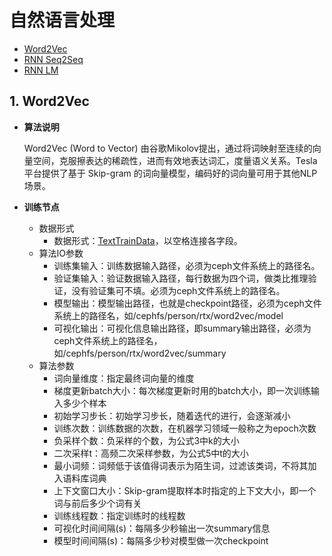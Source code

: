 # 自然语言处理

* [Word2Vec](tdw-dl-nlp.md#1-word2vec)
* [RNN Seq2Seq](tdw-dl-nlp.md#1-rnn-seq2seq)
* [RNN LM](tdw-dl-nlp.md#1-rnn-lm)

## 1. Word2Vec

* **算法说明**  

  Word2Vec \(Word to Vector\) 由谷歌Mikolov提出，通过将词映射至连续的向量空间，克服擦表达的稀疏性，进而有效地表达词汇，度量语义关系。Tesla平台提供了基于 Skip-gram 的词向量模型，编码好的词向量可用于其他NLP场景。

* **训练节点**
  * 数据形式
    * 数据形式：[TextTrainData](https://github.com/LightenPan/manual/tree/63be01572089bb3687bf294647785c15c0dbfd2b/机器学习/deeplearning/dl_dataformat.md)，以空格连接各字段。   
  * 算法IO参数
    * 训练集输入：训练数据输入路径，必须为ceph文件系统上的路径名。
    * 验证集输入：验证数据输入路径，每行数据为四个词，做类比推理验证，没有验证集可不填。必须为ceph文件系统上的路径名。
    * 模型输出：模型输出路径，也就是checkpoint路径，必须为ceph文件系统上的路径名，如/cephfs/person/rtx/word2vec/model
    * 可视化输出：可视化信息输出路径，即summary输出路径，必须为ceph文件系统上的路径名，如/cephfs/person/rtx/word2vec/summary
  * 算法参数
    * 词向量维度：指定最终词向量的维度
    * 梯度更新batch大小：每次梯度更新时用的batch大小，即一次训练输入多少个样本
    * 初始学习步长：初始学习步长，随着迭代的进行，会逐渐减小
    * 训练次数：训练数据的次数，在机器学习领域一般称之为epoch次数
    * 负采样个数：负采样的个数，为公式3中k的大小
    * 二次采样t：高频二次采样参数，为公式5中t的大小
    * 最小词频：词频低于该值得词表示为陌生词，过滤该类词，不将其加入语料库词典
    * 上下文窗口大小：Skip-gram提取样本时指定的上下文大小，即一个词与前后多少个词有关
    * 训练线程数：指定训练时的线程数
    * 可视化时间间隔\(s\)：每隔多少秒输出一次summary信息
    * 模型时间间隔\(s\)：每隔多少秒对模型做一次checkpoint

